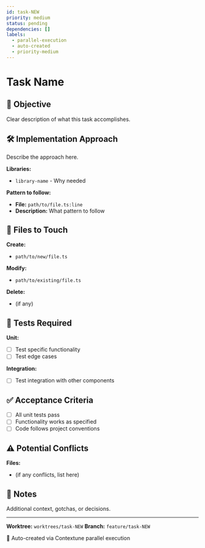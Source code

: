 ```yaml
---
id: task-NEW
priority: medium
status: pending
dependencies: []
labels:
  - parallel-execution
  - auto-created
  - priority-medium
---
```


# Task Name

## 🎯 Objective

Clear description of what this task accomplishes.

## 🛠️ Implementation Approach

Describe the approach here.

**Libraries:**
- `library-name` - Why needed

**Pattern to follow:**
- **File:** `path/to/file.ts:line`
- **Description:** What pattern to follow

## 📁 Files to Touch

**Create:**
- `path/to/new/file.ts`

**Modify:**
- `path/to/existing/file.ts`

**Delete:**
- (if any)

## 🧪 Tests Required

**Unit:**
- [ ] Test specific functionality
- [ ] Test edge cases

**Integration:**
- [ ] Test integration with other components

## ✅ Acceptance Criteria

- [ ] All unit tests pass
- [ ] Functionality works as specified
- [ ] Code follows project conventions

## ⚠️ Potential Conflicts

**Files:**
- (if any conflicts, list here)

## 📝 Notes

Additional context, gotchas, or decisions.

---

**Worktree:** `worktrees/task-NEW`
**Branch:** `feature/task-NEW`

🤖 Auto-created via Contextune parallel execution
